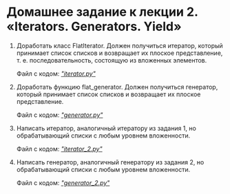 # Домашнее задание к лекции 2. «Iterators. Generators. Yield»

1. Доработать класс FlatIterator. Должен получиться итератор, который принимает список списков и возвращает их плоское представление, т. е. последовательность, состоящую из вложенных элементов.

    Файл с кодом: *["iterator.py"](https://github.com/graffsmile/Iter_Gen/blob/main/iterator.py)*

2. Доработать функцию flat_generator. Должен получиться генератор, который принимает список списков и возвращает их плоское представление.

    Файл с кодом: *["generator.py"](https://github.com/graffsmile/Iter_Gen/blob/main/generator.py)*

3. Написать итератор, аналогичный итератору из задания 1, но обрабатывающий списки с любым уровнем вложенности.
   
   Файл с кодом: *["iterator_2.py"](https://github.com/graffsmile/Iter_Gen/blob/main/iterator_2.py)*
   
4. Написать генератор, аналогичный генератору из задания 2, но обрабатывающий списки с любым уровнем вложенности.
   
   Файл с кодом: *["generator_2.py"](https://github.com/graffsmile/Iter_Gen/blob/main/generator_2.py)*
